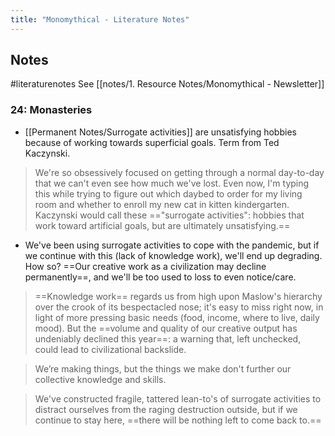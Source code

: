 ```yaml
---
title: "Monomythical - Literature Notes"
---
```

## Notes
#literaturenotes 
See [[notes/1. Resource Notes/Monomythical - Newsletter]]
### 24: Monasteries
- [[Permanent Notes/Surrogate activities]] are unsatisfying hobbies because of working towards superficial goals. Term from Ted Kaczynski.
> We're so obsessively focused on getting through a normal day-to-day that we can't even see how much we've lost. Even now, I'm typing this while trying to figure out which daybed to order for my living room and whether to enroll my new cat in kitten kindergarten. Kaczynski would call these =="surrogate activities": hobbies that work toward artificial goals, but are ultimately unsatisfying.==
- We've been using surrogate activities to cope with the pandemic, but if we continue with this (lack of knowledge work), we'll end up degrading. How so? ==Our creative work as a civilization may decline permanently==, and we'll be too used to loss to even notice/care.

>==Knowledge work== regards us from high upon Maslow's hierarchy over the crook of its bespectacled nose; it's easy to miss right now, in light of more pressing basic needs (food, income, where to live, daily mood). But the ==volume and quality of our creative output has undeniably declined this year==: a warning that, left unchecked, could lead to civilizational backslide.


>We’re making things, but the things we make don't further our collective knowledge and skills.


>We've constructed fragile, tattered lean-to's of surrogate activities to distract ourselves from the raging destruction outside, but if we continue to stay here, ==there will be nothing left to come back to.==